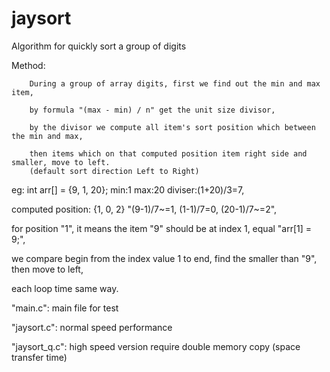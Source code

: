 # jaysort
Algorithm for quickly sort a group of digits


Method:

        During a group of array digits, first we find out the min and max item,

        by formula "(max - min) / n" get the unit size divisor,

        by the divisor we compute all item's sort position which between the min and max,

        then items which on that computed position item right side and smaller, move to left.
        (default sort direction Left to Right)

eg: int arr[] = {9, 1, 20};        min:1 max:20 diviser:(1+20)/3=7,

computed position:  {1, 0, 2}      "(9-1)/7~=1, (1-1)/7=0, (20-1)/7~=2",

for position "1", it means the item "9" should be at index 1, equal "arr[1] = 9;",

we compare begin from the index value 1 to end, find the smaller than "9", then move to left,

each loop time same way.



"main.c": main file for test

"jaysort.c": normal speed performance

"jaysort_q.c": high speed version require double memory copy (space transfer time)


